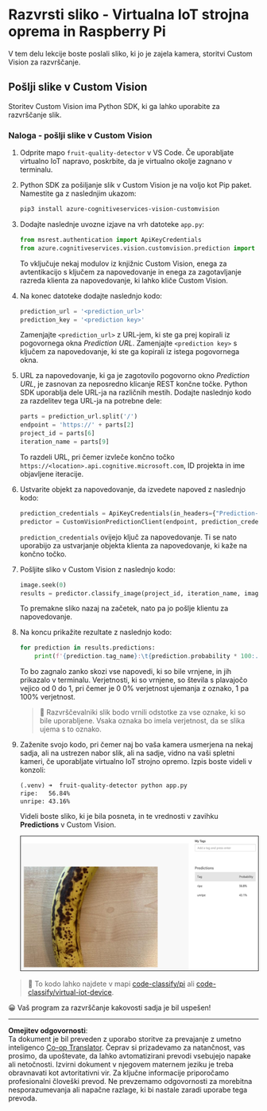 <!--
CO_OP_TRANSLATOR_METADATA:
{
  "original_hash": "e5896207b304ce1abaf065b8acc0cc79",
  "translation_date": "2025-08-28T12:31:48+00:00",
  "source_file": "4-manufacturing/lessons/2-check-fruit-from-device/single-board-computer-classify-image.md",
  "language_code": "sl"
}
-->
# Razvrsti sliko - Virtualna IoT strojna oprema in Raspberry Pi

V tem delu lekcije boste poslali sliko, ki jo je zajela kamera, storitvi Custom Vision za razvrščanje.

## Pošlji slike v Custom Vision

Storitev Custom Vision ima Python SDK, ki ga lahko uporabite za razvrščanje slik.

### Naloga - pošlji slike v Custom Vision

1. Odprite mapo `fruit-quality-detector` v VS Code. Če uporabljate virtualno IoT napravo, poskrbite, da je virtualno okolje zagnano v terminalu.

1. Python SDK za pošiljanje slik v Custom Vision je na voljo kot Pip paket. Namestite ga z naslednjim ukazom:

    ```sh
    pip3 install azure-cognitiveservices-vision-customvision
    ```

1. Dodajte naslednje uvozne izjave na vrh datoteke `app.py`:

    ```python
    from msrest.authentication import ApiKeyCredentials
    from azure.cognitiveservices.vision.customvision.prediction import CustomVisionPredictionClient
    ```

    To vključuje nekaj modulov iz knjižnic Custom Vision, enega za avtentikacijo s ključem za napovedovanje in enega za zagotavljanje razreda klienta za napovedovanje, ki lahko kliče Custom Vision.

1. Na konec datoteke dodajte naslednjo kodo:

    ```python
    prediction_url = '<prediction_url>'
    prediction_key = '<prediction key>'
    ```

    Zamenjajte `<prediction_url>` z URL-jem, ki ste ga prej kopirali iz pogovornega okna *Prediction URL*. Zamenjajte `<prediction key>` s ključem za napovedovanje, ki ste ga kopirali iz istega pogovornega okna.

1. URL za napovedovanje, ki ga je zagotovilo pogovorno okno *Prediction URL*, je zasnovan za neposredno klicanje REST končne točke. Python SDK uporablja dele URL-ja na različnih mestih. Dodajte naslednjo kodo za razdelitev tega URL-ja na potrebne dele:

    ```python
    parts = prediction_url.split('/')
    endpoint = 'https://' + parts[2]
    project_id = parts[6]
    iteration_name = parts[9]
    ```

    To razdeli URL, pri čemer izvleče končno točko `https://<location>.api.cognitive.microsoft.com`, ID projekta in ime objavljene iteracije.

1. Ustvarite objekt za napovedovanje, da izvedete napoved z naslednjo kodo:

    ```python
    prediction_credentials = ApiKeyCredentials(in_headers={"Prediction-key": prediction_key})
    predictor = CustomVisionPredictionClient(endpoint, prediction_credentials)
    ```

    `prediction_credentials` ovijejo ključ za napovedovanje. Ti se nato uporabijo za ustvarjanje objekta klienta za napovedovanje, ki kaže na končno točko.

1. Pošljite sliko v Custom Vision z naslednjo kodo:

    ```python
    image.seek(0)
    results = predictor.classify_image(project_id, iteration_name, image)
    ```

    To premakne sliko nazaj na začetek, nato pa jo pošlje klientu za napovedovanje.

1. Na koncu prikažite rezultate z naslednjo kodo:

    ```python
    for prediction in results.predictions:
        print(f'{prediction.tag_name}:\t{prediction.probability * 100:.2f}%')
    ```

    To bo zagnalo zanko skozi vse napovedi, ki so bile vrnjene, in jih prikazalo v terminalu. Verjetnosti, ki so vrnjene, so števila s plavajočo vejico od 0 do 1, pri čemer je 0 0% verjetnost ujemanja z oznako, 1 pa 100% verjetnost.

    > 💁 Razvrščevalniki slik bodo vrnili odstotke za vse oznake, ki so bile uporabljene. Vsaka oznaka bo imela verjetnost, da se slika ujema s to oznako.

1. Zaženite svojo kodo, pri čemer naj bo vaša kamera usmerjena na nekaj sadja, ali na ustrezen nabor slik, ali na sadje, vidno na vaši spletni kameri, če uporabljate virtualno IoT strojno opremo. Izpis boste videli v konzoli:

    ```output
    (.venv) ➜  fruit-quality-detector python app.py
    ripe:   56.84%
    unripe: 43.16%
    ```

    Videli boste sliko, ki je bila posneta, in te vrednosti v zavihku **Predictions** v Custom Vision.

    ![Banana v Custom Vision, napovedana kot zrela s 56,8% in nezrela s 43,1%](../../../../../translated_images/custom-vision-banana-prediction.30cdff4e1d72db5d9a0be0193790a47c2b387da034e12dc1314dd57ca2131b59.sl.png)

> 💁 To kodo lahko najdete v mapi [code-classify/pi](../../../../../4-manufacturing/lessons/2-check-fruit-from-device/code-classify/pi) ali [code-classify/virtual-iot-device](../../../../../4-manufacturing/lessons/2-check-fruit-from-device/code-classify/virtual-iot-device).

😀 Vaš program za razvrščanje kakovosti sadja je bil uspešen!

---

**Omejitev odgovornosti**:  
Ta dokument je bil preveden z uporabo storitve za prevajanje z umetno inteligenco [Co-op Translator](https://github.com/Azure/co-op-translator). Čeprav si prizadevamo za natančnost, vas prosimo, da upoštevate, da lahko avtomatizirani prevodi vsebujejo napake ali netočnosti. Izvirni dokument v njegovem maternem jeziku je treba obravnavati kot avtoritativni vir. Za ključne informacije priporočamo profesionalni človeški prevod. Ne prevzemamo odgovornosti za morebitna nesporazumevanja ali napačne razlage, ki bi nastale zaradi uporabe tega prevoda.